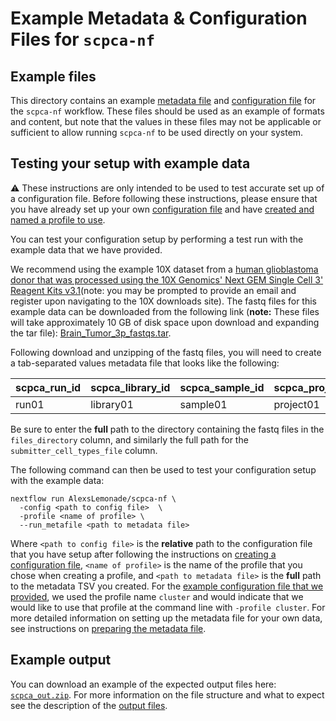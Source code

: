 # Example Metadata & Configuration Files for `scpca-nf`

## Example files

This directory contains an example [metadata file](../external-data-instructions.md#prepare-the-metadata-file) and [configuration file](../external-data-instructions.md#configuration-files) for the `scpca-nf` workflow.
These files should be used as an example of formats and content, but note that the values in these files may not be applicable or sufficient to allow running `scpca-nf` to be used directly on your system.

## Testing your setup with example data

:warning: These instructions are only intended to be used to test accurate set up of a configuration file.
Before following these instructions, please ensure that you have already set up your own [configuration file](../external-data-instructions.md#configuration-files) and have [created and named a profile to use](../external-data-instructions.md#setting-up-a-profile-in-the-configuration-file).

You can test your configuration setup by performing a test run with the example data that we have provided.

We recommend using the example 10X dataset from a [human glioblastoma donor that was processed using the 10X Genomics' Next GEM Single Cell 3' Reagent Kits v3.1](https://www.10xgenomics.com/resources/datasets/2-k-sorted-cells-from-human-glioblastoma-multiforme-3-v-3-1-3-1-standard-6-0-0)(note: you may be prompted to provide an email and register upon navigating to the 10X downloads site).
The fastq files for this example data can be downloaded from the following link (**note:** These files will take approximately 10 GB of disk space upon download and expanding the tar file): [Brain_Tumor_3p_fastqs.tar](https://cf.10xgenomics.com/samples/cell-exp/6.0.0/Brain_Tumor_3p/Brain_Tumor_3p_fastqs.tar).


Following download and unzipping of the fastq files, you will need to create a tab-separated values metadata file that looks like the following:

| scpca_run_id | scpca_library_id | scpca_sample_id | scpca_project_id | technology | seq_unit | sample_reference | files_directory | submitter_cell_types_file |
| ------------ | ---------------- | --------------- | ---------------- | ---------- | -------- | ---------------- | --------------- | ------------------------ |
| run01 | library01 | sample01 | project01 | 10Xv3.1 | cell | Homo_sapiens.GRCh38.104 | /path/to/example_fastq_files | /path/to/annotated_cell_types_file

Be sure to enter the **full** path to the directory containing the fastq files in the `files_directory` column, and similarly the full path for the `submitter_cell_types_file` column.

The following command can then be used to test your configuration setup with the example data:

```
nextflow run AlexsLemonade/scpca-nf \
  -config <path to config file>  \
  -profile <name of profile> \
  --run_metafile <path to metadata file>
```

Where `<path to config file>` is the **relative** path to the configuration file that you have setup after following the instructions on [creating a configuration file](../external-data-instructions.md#configuration-files), `<name of profile>` is the name of the profile that you chose when creating a profile, and `<path to metadata file>` is the **full** path to the metadata TSV you created.
For the [example configuration file that we provided](./user_template.config), we used the profile name `cluster` and would indicate that we would like to use that profile at the command line with `-profile cluster`.
For more detailed information on setting up the metadata file for your own data, see instructions on [preparing the metadata file](../external-data-instructions.md#prepare-the-metadata-file).

## Example output

You can download an example of the expected output files here: [`scpca_out.zip`](https://s3.amazonaws.com/scpca-references/example-data/scpca_out.zip).
For more information on the file structure and what to expect see the description of the [output files](../external-data-instructions.md#output-files).

